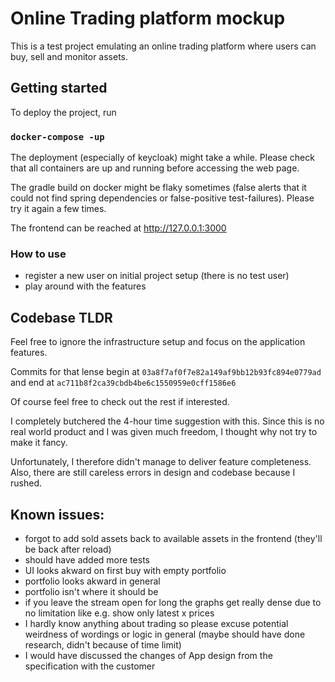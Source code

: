 # Online Trading platform mockup

This is a test project emulating an online trading platform where users can buy, sell and monitor assets.

## Getting started

To deploy the project, run

### `docker-compose -up`

The deployment (especially of keycloak) might take a while. Please check that all containers are up and running before accessing the web page.

The gradle build on docker might be flaky sometimes (false alerts that it could not find spring dependencies or 
false-positive test-failures). Please try it again a few times.

The frontend can be reached at
http://127.0.0.1:3000

### How to use

- register a new user on initial project setup (there is no test user)
- play around with the features 

## Codebase TLDR

Feel free to ignore the infrastructure setup and focus on the application features. 

Commits for that lense begin at
```03a8f7af0f7e82a149af9bb12b93fc894e0779ad``` 
and end at
```ac711b8f2ca39cbdb4be6c1550959e0cff1586e6```

Of course feel free to check out the rest if interested.

I completely butchered the 4-hour time suggestion with this.
Since this is no real world product and I was given much freedom, I thought why not try to make it fancy.

Unfortunately, I therefore didn't manage to deliver feature completeness. \
Also, there are still careless errors in design and codebase because I rushed.

##  Known issues:


- forgot to add sold assets back to available assets in the frontend (they'll be back after reload)
- should have added more tests
- UI looks akward on first buy with empty portfolio
- portfolio looks akward in general
- portfolio isn't where it should be
- if you leave the stream open for long the graphs get really dense due to no limitation like e.g. show only latest x prices
- I hardly know anything about trading so please excuse potential weirdness of wordings or logic in general (maybe should have done research, didn't because of time limit)
- I would have discussed the changes of App design from the specification with the customer